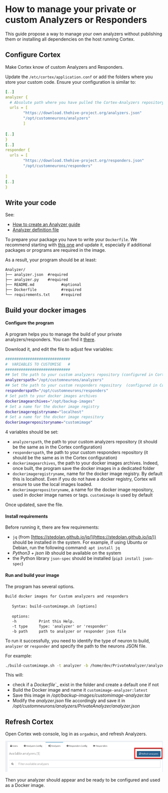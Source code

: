 # How to manage your private or custom Analyzers or Responders

This guide propose a way to manage your own analyzers without publishing them or installing all dependencies on the host running Cortex.


## Configure Cortex

Make Cortex know of custom Analyzers and Responders.

Update the `/etc/cortex/application.conf` or add the folders where you store your custom code. Ensure your configuration is similar to:

```yaml
[..]
analyzer {
  # Absolute path where you have pulled the Cortex-Analyzers repository.
  urls = [
        "https://download.thehive-project.org/analyzers.json"
        "/opt/customneurons/analyzers"
        ]

[..]
}
[..]
responder { 
  urls = [
        "https://download.thehive-project.org/responders.json"
        "/opt/customneurons/responders"

]
[..]
}
```

## Write your code

See:

* [How to create an Analyzer guide](../dev_guides/how-to-create-an-analyzer.md)
* [Analyzer definition file](../dev_guides/analyzers_definition.md)

To prepare your package you have to write your `Dockerfile`. We recommend starting with [this one](https://github.com/TheHive-Project/Cortex-Analyzers/blob/master/utils/docker/Dockerfile_template) and update it, especially if additional packages or programs are required in the image. 

As a result, your program should be at least:

```tree
Analyzer/
├── analyzer.json  #required
├── analyzer.py    #required
├── README.md            #optional
├── Dockerfile           #required
└── requirements.txt     #required
```


## Build your docker images


#### Configure the program

A program helps you to manage the build of your private analyzers/responders. You can find it [there](https://github.com/TheHive-Project/Cortex-Analyzers/blob/master/utils/docker/build-customimage.sh).

Download it, and edit the file to adjust few variables:

```bash
#############################
#  VARIABLES TO CUSTOMISE   #
############################# 
## Set the path to your custom analyzers repository (configured in Cortex)
analyzerspath="/opt/customneurons/analyzers"
## Set the path to your custom responders repository  (configured in Cortex)
responderspath="/opt/customneurons/responders"
# Set path to your docker images archives
dockerimagearchives="/opt/backup-images"
# Set a name for the docker image registry 
dockerimageregistryname="localhost"
# Set a name for the docker image repository 
dockerimagerepositoryname="customimage"
```

4 variables should be set:

* `analyzerspath`, the path to your custom analyzers repository  (it should be the same as in the Cortex configuration)
* `responderspath`, the path to your custom responders repository  (it should be the same as in the Cortex configuration)
* `dockerimagearchives`, the path to your docker images archives. Indeed, once built, the program save the docker images in a dedicated folder
* `dockerimageregistryname`,  name for the docker image registry. By default this is localhost. Even if you do not have a docker registry, Cortex will ensure to use the local images loaded.
* `dockerimagerepositoryname`, a name for the docker image repository, used in docker image names or tags. `customimage` is used by default

Once updated, save the file.

#### Install requirements

Before running it, there are few requirements:

* `jq` (from [https://stedolan.github.io/jq/](https://stedolan.github.io/jq/)) should be installed in the system. For example, if using Ubuntu or Debian, run the following command: `apt install jq`
* _Python3 + json lib_ should be available on the system
* the Python library `json-spec` should be installed (`pip3 install json-spec`)

#### Run and build your image

The program has several options.

```
Build docker images for Custom analyzers and responders
  
   Syntax: build-customimage.sh [options]
   
   options:
   -h          Print this Help.
   -t type     Type: 'analyzer' or 'responder' 
   -b path     path to analyzer or responder json file
```

To run it successfully, you need to identify the type of neuron to build, `analyzer` or `responder` and specify the path to the neurons JSON file.

For example:

```bash
./build-customimage.sh -t analyzer -b /home/dev/PrivateAnalyzer/analyzer.json
```

This will:

* check if a _Dockerfile_`_ exist in the folder and create a default one if not
* Build the Docker image and name it `customimage-analyzer:latest`
* Save this image in _/opt/backup-images/customimage-analyzer.tar_
* Modify the _analyzer.json_ file accordingly and save it in _/opt/customneurons/analyzers/PrivateAnalyzer/analyzer.json_

## Refresh Cortex

Open Cortex web console, log in as `orgadmin`, and refresh Analyzers.

![](../images/cortex-refresh-analyzers.png)

Then your analyzer should appear and be ready to be configured and used as a Docker image.